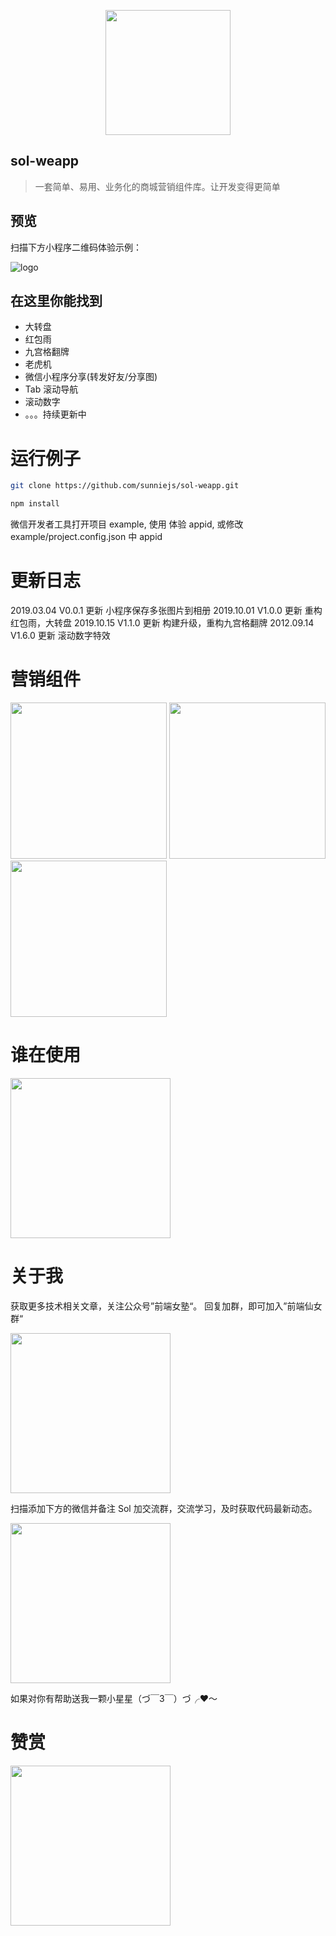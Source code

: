 <p align="center">
    <a href="https://sunniejs.github.io/sol-weapp/">
        <img width="200" src="./static/logo.png">
    </a>
</p>

## sol-weapp

> 一套简单、易用、业务化的商城营销组件库。让开发变得更简单

## 预览

扫描下方小程序二维码体验示例：

![logo](static/qrcode.jpg)

## 在这里你能找到

-   大转盘
-   红包雨
-   九宫格翻牌
-   老虎机
-   微信小程序分享(转发好友/分享图)
-   Tab 滚动导航
-   滚动数字
-   。。。持续更新中

# 运行例子

```bash
git clone https://github.com/sunniejs/sol-weapp.git

npm install
```

微信开发者工具打开项目 example, 使用 体验 appid, 或修改 example/project.config.json 中 appid

# 更新日志

2019.03.04 V0.0.1 更新 小程序保存多张图片到相册
2019.10.01 V1.0.0 更新 重构红包雨，大转盘
2019.10.15 V1.1.0 更新 构建升级，重构九宫格翻牌
2012.09.14 V1.6.0 更新 滚动数字特效

# 营销组件

<p>
  <img src="static/1.gif" width="250"  style="display:inline;">
  <img src="static/2.gif" width="250"  style="display:inline;">
  <img src="static/3.gif" width="250"  style="display:inline;">
</p>

# 谁在使用

<p>
  <img src="./static/jiemaishi.png" width="256" style="display:inline;">
</p>

# 关于我

获取更多技术相关文章，关注公众号”前端女塾“。
回复加群，即可加入”前端仙女群“
 <p>
  <img src="./static/gognzhonghao.jpg" width="256" style="display:inline;">
</p>
扫描添加下方的微信并备注 Sol 加交流群，交流学习，及时获取代码最新动态。

<p>
  <img src="./static/me.png" width="256" style="display:inline;">
</p>

如果对你有帮助送我一颗小星星（づ￣3￣）づ╭❤～

# 赞赏

<p>
  <img src="./static/appreciate.jpg" width="256" style="display:inline;">
</p>

